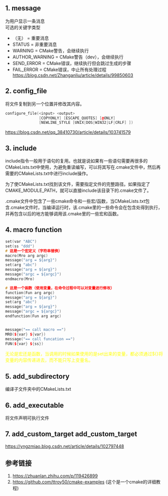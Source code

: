 ## 1. message 
为用户显示一条消息  
可选的关键字类型
- （无） = 重要消息
- STATUS = 非重要消息
- WARNING = CMake警告，会继续执行
- AUTHOR_WARNING = CMake警告（dev），会继续执行
- SEND_ERROR = CMake错误，继续执行但会跳过生成的步骤
- FAIL_ERROR = CMake错误，中止所有处理过程
https://blog.csdn.net/Zhanganliu/article/details/99850603

## 2. config_file
将文件复制到另一个位置并修改其内容。
````C++
configure_file(<input> <output>
               [COPYONLY] [ESCAPE_QUOTES] [@ONLY]
               [NEWLINE_STYLE [UNIX|DOS|WIN32|LF|CRLF] ])

````

https://blog.csdn.net/qq_38410730/article/details/103741579

## 3. include
include指令一般用于语句的复用。也就是说如果有一些语句需要再很多的CMakeLists.txt中使用，为避免重读编写，可以将其写在.cmake文件中，然后再需要的CMakeLists.txt中进行include操作。  

为了使CMakeLists.txt找到该文件，需要指定文件的完整路径。如果指定了CMAKE_MODULE_PATH，就可以直接include该目录下的.cmake文件了。  

.cmake文件中包含了一些cmake命令和一些宏/函数，当CMakeLists.txt包含.cmake文件时，当编译运行时，该.cmake里的一些命令会在包含处得到执行，并再包含以后的地方能够调用该.cmake里的一些宏和函数。

## 4. macro function 
````C++
set(var "ABC")
set(ss "ddd")
# 这是一个宏定义（字符串替换）
macro(Mro arg argc)
message("arg = ${arg}")
set(arg "abc")
message("arg = ${arg}")
message("argc = ${argc}")
endmacro(Mro)

# 这是一个函数（使用变量，在命令过程中可以对变量进行修改）
function(Fun arg argc)
message("arg = ${arg}")
set(arg "abc")
message("arg = ${arg}")
message("argc = ${argc}")
endfunction(Fun arg argc)


message("== call macro ==")
MRO(${var} ${var})
message("== call funcation ==")
FUN(${var} ${ss})
````
<font color=yellow>无论是宏还是函数，当调用的时候如果使用的是set出来的变量，都必须通过${}将变量的内容传递进去，而不能只写上变量名。</font>

## 5. add_subdirectory
编译子文件夹中的CMakeLists.txt

## 6. add_executable
将文件声明可执行文件

## 7. add_custom_target add_custom_target
https://yngzmiao.blog.csdn.net/article/details/102797448

## 参考链接
1. https://zhuanlan.zhihu.com/p/119426899
2. https://github.com/ttroy50/cmake-examples (这个是一个cmake的详细教程)